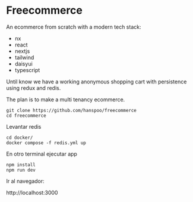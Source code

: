 # Freecommerce

An ecommerce from scratch with a modern tech stack:

- nx
- react
- nextjs
- tailwind
- daisyui
- typescript

Until know we have a working anonymous shopping cart with persistence using redux and redis.

The plan is to make a multi tenancy ecommerce.

```
git clone https://github.com/hanspoo/freecommerce
cd freecommerce
```

Levantar redis

```
cd docker/
docker compose -f redis.yml up
```

En otro terminal ejecutar app

```
npm install
npm run dev
```

Ir al navegador:

http://localhost:3000
